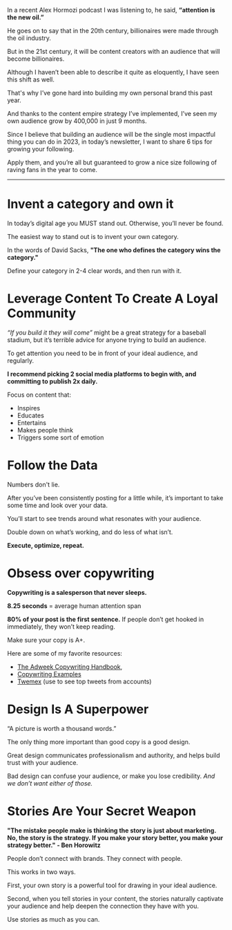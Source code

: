 In a recent Alex Hormozi podcast I was listening to, he said, **“attention is the new oil.”** 

He goes on to say that in the 20th century, billionaires were made through the oil industry.

But in the 21st century, it will be content creators with an audience that will become billionaires.

Although I haven’t been able to describe it quite as eloquently, I have seen this shift as well.

That's why I’ve gone hard into building my own personal brand this past year.

And thanks to the content empire strategy I’ve implemented, I’ve seen my own audience grow by 400,000 in just 9 months.

Since I believe that building an audience will be the single most impactful thing you can do in 2023, in today’s newsletter, I want to share 6 tips for growing your following.

Apply them, and you’re all but guaranteed to grow a nice size following of raving fans in the year to come.

***
# Invent a category and own it
In today’s digital age you MUST stand out. Otherwise, you’ll never be found.

The easiest way to stand out is to invent your own category.

In the words of David Sacks, **"The one who defines the category wins the category."**

Define your category in 2-4 clear words, and then run with it.
# Leverage Content To Create A Loyal Community
_“If you build it they will come”_ might be a great strategy for a baseball stadium, but it’s terrible advice for anyone trying to build an audience.

To get attention you need to be in front of your ideal audience, and regularly.

**I recommend picking 2 social media platforms to begin with, and committing to publish 2x daily.**

Focus on content that:

-   Inspires 
-   Educates 
-   Entertains 
-   Makes people think 
-   Triggers some sort of emotion

# Follow the Data
Numbers don't lie.

After you’ve been consistently posting for a little while, it’s important to take some time and look over your data.

You’ll start to see trends around what resonates with your audience. 

Double down on what’s working, and do less of what isn’t.

**Execute, optimize, repeat.**
# Obsess over copywriting
**Copywriting is a salesperson that never sleeps.**

**8.25 seconds** = average human attention span

**80% of your post is the first sentence.** If people don’t get hooked in immediately, they won’t keep reading.

Make sure your copy is A+.

Here are some of my favorite resources:

-   [The Adweek Copywriting Handbook](https://link.mail.beehiiv.com/ls/click?upn=8a28tFMymcn3AcS4x0rxZO7inmWgQwq8Wa59fpCXmhYcwjWGkf-2FYVHp6GoGioDmczwRAQ0coDlWofm2VK-2FI5RjdBeotw4M-2F9fiGpVbLJoZjtoJByBiKtt8VD783Vda0sBzc-2BLaEwo7Di0ekSWMCCVw-3D-3DqVn4_2KKVwpwgggLpChKnl-2B4-2FDrQ2AW-2FPhDxwpuZ-2BGMKT5-2FrVybfWF5zvR2QARtsT5CemD9amMYqfBfH0aOiri05fVfUti-2Fdu26T-2FzHID1fgLUp-2BK2JyDgA6HeCl1pZtbA-2FxstWm26nZTdlL-2B90HAqjA1MGrn4SL0mOmUgrnn6KjRkeZnU5h7kjR7MsgoejiHzvUwhlz8ZtBA9WH-2FxQ2WO0u4IBQoarMzXBr7anT9RtMwsKTK74GnsvjiAD3wy1fEWX-2Fq-2BtoKisW4aFCrfDBxg5pc7Fkr1RmCLgzGwDNuU6MLdHT5iftq1zM4781o2cKMFUpbQSM7eQ7qcPTllrEQ8eNKkhqw5ZkUtGYFuUk6YmQm6GKzY8z2KlHr42wjC1mBG-2BJeLOmCEPe0ry2wlJWcs8clVmYULSUGsCGsaJEHRO4oRkSBqDvAaUh73-2FtTJjXBJ48a),
-   [Copywriting Examples](https://link.mail.beehiiv.com/ls/click?upn=8a28tFMymcn3AcS4x0rxZHa9Lh60OMHk2j40hoGh6K9ks-2BZSX3II4MNfs9ijsKsCvxUS-2BSKwXumEmscIrFo8JQ-3D-3D9BdE_2KKVwpwgggLpChKnl-2B4-2FDrQ2AW-2FPhDxwpuZ-2BGMKT5-2FrVybfWF5zvR2QARtsT5CemD9amMYqfBfH0aOiri05fVfUti-2Fdu26T-2FzHID1fgLUp-2BK2JyDgA6HeCl1pZtbA-2FxstWm26nZTdlL-2B90HAqjA1MGrn4SL0mOmUgrnn6KjRkeZnU5h7kjR7MsgoejiHzvUwhlz8ZtBA9WH-2FxQ2WO0u4IBQoarMzXBr7anT9RtMwsKTK74GnsvjiAD3wy1fEWX-2Fq-2BtoKisW4aFCrfDBxg5pc7Fkr1RmCLgzGwDNuU6MLdHTCpDGTnj1JiAoqmJPZH3-2BBtJgWW0lv6T7EmU-2Fa0wf46-2F3E7YIoPaBI5QxaA1dlXEff-2BMkNu-2FXp2VMwLXuS85toQJv-2BG1Ecyejk6O1uG3VpEqwdi6FyMpEpldPN3hFbnkgovY6h7ayN6ro7SHqPVNmA) 
-   [Twemex](https://link.mail.beehiiv.com/ls/click?upn=8a28tFMymcn3AcS4x0rxZDhMZ0pbuwO6NZI8YzqC4N1PvmAPp7ftuuON903t1Ux1OSB1_2KKVwpwgggLpChKnl-2B4-2FDrQ2AW-2FPhDxwpuZ-2BGMKT5-2FrVybfWF5zvR2QARtsT5CemD9amMYqfBfH0aOiri05fVfUti-2Fdu26T-2FzHID1fgLUp-2BK2JyDgA6HeCl1pZtbA-2FxstWm26nZTdlL-2B90HAqjA1MGrn4SL0mOmUgrnn6KjRkeZnU5h7kjR7MsgoejiHzvUwhlz8ZtBA9WH-2FxQ2WO0u4IBQoarMzXBr7anT9RtMwsKTK74GnsvjiAD3wy1fEWX-2Fq-2BtoKisW4aFCrfDBxg5pc7Fkr1RmCLgzGwDNuU6MLdHSPM6RoEimlaAdp5MZiLKkJvxSh-2FjZrjFkpvgJwpyNEOX3rRYQfy36-2FPV7sz5adm-2FO9NZ2-2BLer9ivcNefoain9AZgpNhgiycZ9ExQ006vqlbseKraXwvs-2BEIMXPEBU2XC4xey7GhUyXr28Fa-2BQq3E7E) (use to see top tweets from accounts)

# Design Is A Superpower
“A picture is worth a thousand words.”

The only thing more important than good copy is a good design.

Great design communicates professionalism and authority, and helps build trust with your audience.

Bad design can confuse your audience, or make you lose credibility. _And we don’t want either of those._

# Stories Are Your Secret Weapon
**"The mistake people make is thinking the story is just about marketing. No, the story is the strategy. If you make your story better, you make your strategy better." - Ben Horowitz**

People don’t connect with brands. They connect with people.

This works in two ways.

First, your own story is a powerful tool for drawing in your ideal audience.

Second, when you tell stories in your content, the stories naturally captivate your audience and help deepen the connection they have with you.

Use stories as much as you can.